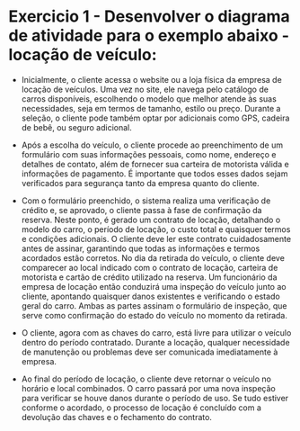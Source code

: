 # Exercicio 1 - Desenvolver o diagrama de atividade para o exemplo abaixo - locação de veículo:
* Inicialmente, o cliente acessa o website ou a loja física da empresa de locação de veículos. Uma vez no site, ele navega pelo catálogo de carros disponíveis, escolhendo o modelo que melhor atende às suas necessidades, seja em termos de tamanho, estilo ou preço. Durante a seleção, o cliente pode também optar por adicionais como GPS, cadeira de bebê, ou seguro adicional.

* Após a escolha do veículo, o cliente procede ao preenchimento de um formulário com suas informações pessoais, como nome, endereço e detalhes de contato, além de fornecer sua carteira de motorista válida e informações de pagamento. É importante que todos esses dados sejam verificados para segurança tanto da empresa quanto do cliente.

* Com o formulário preenchido, o sistema realiza uma verificação de crédito e, se aprovado, o cliente passa à fase de confirmação da reserva. Neste ponto, é gerado um contrato de locação, detalhando o modelo do carro, o período de locação, o custo total e quaisquer termos e condições adicionais. O cliente deve ler este contrato cuidadosamente antes de assinar, garantindo que todas as informações e termos acordados estão corretos. No dia da retirada do veículo, o cliente deve comparecer ao local indicado com o contrato de locação, carteira de motorista e cartão de crédito utilizado na reserva. Um funcionário da empresa de locação então conduzirá uma inspeção do veículo junto ao cliente, apontando quaisquer danos existentes e verificando o estado geral do carro. Ambas as partes assinam o formulário de inspeção, que serve como confirmação do estado do veículo no momento da retirada.

* O cliente, agora com as chaves do carro, está livre para utilizar o veículo dentro do período contratado. Durante a locação, qualquer necessidade de manutenção ou problemas deve ser comunicada imediatamente à empresa.

* Ao final do período de locação, o cliente deve retornar o veículo no horário e local combinados. O carro passará por uma nova inspeção para verificar se houve danos durante o período de uso. Se tudo estiver conforme o acordado, o processo de locação é concluído com a devolução das chaves e o fechamento do contrato.

